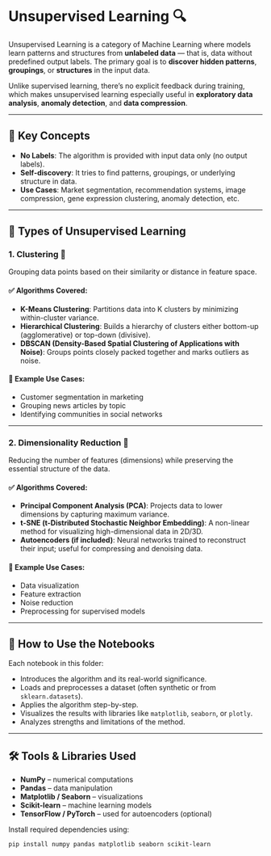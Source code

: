 # Unsupervised Learning 🔍

Unsupervised Learning is a category of Machine Learning where models learn patterns and structures from **unlabeled data** — that is, data without predefined output labels. The primary goal is to **discover hidden patterns**, **groupings**, or **structures** in the input data.

Unlike supervised learning, there’s no explicit feedback during training, which makes unsupervised learning especially useful in **exploratory data analysis**, **anomaly detection**, and **data compression**.

---

## 🔑 Key Concepts

- **No Labels**: The algorithm is provided with input data only (no output labels).
- **Self-discovery**: It tries to find patterns, groupings, or underlying structure in data.
- **Use Cases**: Market segmentation, recommendation systems, image compression, gene expression clustering, anomaly detection, etc.

---

## 📂 Types of Unsupervised Learning

### 1. Clustering 🧩
Grouping data points based on their similarity or distance in feature space.

#### ✅ Algorithms Covered:

- **K-Means Clustering**: Partitions data into K clusters by minimizing within-cluster variance.
- **Hierarchical Clustering**: Builds a hierarchy of clusters either bottom-up (agglomerative) or top-down (divisive).
- **DBSCAN (Density-Based Spatial Clustering of Applications with Noise)**: Groups points closely packed together and marks outliers as noise.

#### 📌 Example Use Cases:
- Customer segmentation in marketing
- Grouping news articles by topic
- Identifying communities in social networks

---

### 2. Dimensionality Reduction 🧠
Reducing the number of features (dimensions) while preserving the essential structure of the data.

#### ✅ Algorithms Covered:

- **Principal Component Analysis (PCA)**: Projects data to lower dimensions by capturing maximum variance.
- **t-SNE (t-Distributed Stochastic Neighbor Embedding)**: A non-linear method for visualizing high-dimensional data in 2D/3D.
- **Autoencoders (if included)**: Neural networks trained to reconstruct their input; useful for compressing and denoising data.

#### 📌 Example Use Cases:
- Data visualization
- Feature extraction
- Noise reduction
- Preprocessing for supervised models

---

## 🧪 How to Use the Notebooks

Each notebook in this folder:
- Introduces the algorithm and its real-world significance.
- Loads and preprocesses a dataset (often synthetic or from `sklearn.datasets`).
- Applies the algorithm step-by-step.
- Visualizes the results with libraries like `matplotlib`, `seaborn`, or `plotly`.
- Analyzes strengths and limitations of the method.



---

## 🛠️ Tools & Libraries Used

- **NumPy** – numerical computations
- **Pandas** – data manipulation
- **Matplotlib / Seaborn** – visualizations
- **Scikit-learn** – machine learning models
- **TensorFlow / PyTorch** – used for autoencoders (optional)

Install required dependencies using:
```bash
pip install numpy pandas matplotlib seaborn scikit-learn
